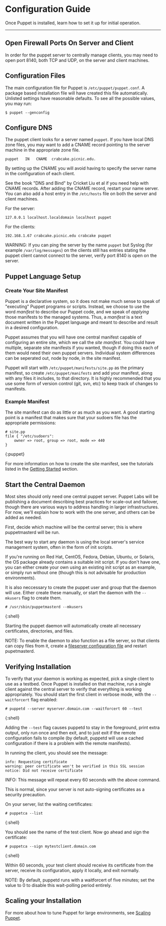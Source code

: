 Configuration Guide
===================

Once Puppet is installed, learn how to set it up for initial operation.

* * *

Open Firewall Ports On Server and Client
----------------------------------------

In order for the puppet server to centrally manage clients, you may need to open port 8140, both TCP and UDP, on the server and client machines.

Configuration Files
-------------------

The main configuration file for Puppet is `/etc/puppet/puppet.conf`.  A package based 
installation file will have created this file automatically.  Unlisted settings have 
reasonable defaults.   To see all the possible values, you may run:

    $ puppet --genconfig   

Configure DNS
-------------

The puppet client looks for a server named `puppet`. If you have
local DNS zone files, you may want to add a CNAME record pointing
to the server machine in the appropriate zone file.

    puppet   IN   CNAME  crabcake.picnic.edu.

By setting up the CNAME you will avoid having to specify the
server name in the configuration of each client.

See the book "DNS and Bind" by Cricket Liu et al if you need help
with CNAME records. After adding the CNAME record, restart your
name server. You can also add a host entry in the `/etc/hosts` file
on both the server and client machines.

For the server:

    127.0.0.1 localhost.localdomain localhost puppet
    
For the clients:
    
    192.168.1.67 crabcake.picnic.edu crabcake puppet

WARNING: If you can ping the server by
the name `puppet` but Syslog (for example `/var/log/messages`) on the clients still has
entries stating the puppet client cannot connect to the server, 
verify port 8140 is open on the server.

Puppet Language Setup
---------------------

### Create Your Site Manifest

Puppet is a declarative system, so it does not make
much sense to speak of "executing" Puppet programs or scripts.
Instead, we choose to use the word *manifest* to describe
our Puppet code, and we speak of *applying* those manifests to the
managed systems. Thus, a *manifest* is a text document written in the
Puppet language and meant to describe and result in a desired configuration.

Puppet assumes that you will have one
central manifest capable of configuring an entire site, which
we call the *site manifest*. You could have multiple, separate site
manifests if you wanted, though if doing this each of them would need
their own puppet servers.  Individual system differences can be seperated
out, node by node, in the site manifest.

Puppet will start with `/etc/puppet/manifests/site.pp` as the primary
manifest, so create `/etc/puppet/manifests` and add your manifest,
along with any files it includes, to that directory. It is highly
recommended that you use some form of version control (git, svn, etc)
to keep track of changes to manifests.

### Example Manifest

The site manifest can do as little or as much as you want. A
good starting point is a manifest that makes sure that your sudoers file has the
appropriate permissions:

    # site.pp
    file { "/etc/sudoers":
        owner => root, group => root, mode => 440
    }
{:puppet}

For more information on how to create the site manifest, see the
tutorials listed in the 
[Getting Started](../index.html#getting_started) section.


Start the Central Daemon
------------------------

Most sites should only need one central puppet server. Puppet Labs
will be publishing a document describing best practices for scale-out
and failover, though there are various ways to address handling
in larger infrastructures.  For now, we'll explain how to
work with the one server, and others can be added as needed.

First, decide which machine will be the central server; this is
where puppetmasterd will be run.

The best way to start any daemon is using the local server's
service management system, often in the form of init scripts.

If you're running on Red Hat, CentOS, Fedora, Debian, Ubuntu, or 
Solaris, the OS package already contains a suitable init script.
If you don't have one, you can either create your own using an existing
init script as an example, or simply run without one (though this
is not advisable for production environments).

It is also neccessary to create the puppet user and group
that the daemon will use.   Either create these manually, or start
the daemon with the `--mkusers` flag to create them.

    # /usr/sbin/puppetmasterd --mkusers
{:shell}

Starting the puppet daemon will automatically create all necessary certificates, directories, and files.

NOTE:  To enable the daemon to also function as a file server, so that clients can copy files from it, create a
[fileserver configuration file](./file_serving.html) and restart pupetmasterd.

Verifying Installation
----------------------

To verify that your daemon is working as expected, pick a single
client to use as a testbed. Once Puppet is installed on that
machine, run a single client against the central server to verify
that everything is working appropriately. You should start the
first client in verbose mode, with the `--waitforcert` flag enabled:

    # puppetd --server myserver.domain.com --waitforcert 60 --test
{:shell}

Adding the `--test` flag causes puppetd to stay in the foreground,
print extra output, only run once and then exit, and to just exit
if the remote configuration fails to compile (by default, puppetd
will use a cached configuration if there is a problem with the
remote manifests).

In running the client, you should see the message:

    info: Requesting certificate
    warning: peer certificate won't be verified in this SSL session
    notice: Did not receive certificate

INFO: This message will repeat every 60 seconds with the above
command.

This is normal, since your server is not auto-signing certificates
as a security precaution. 

On your server, list the waiting certificates:

    # puppetca --list
{:shell}

You should see the name of the test client. Now go ahead and sign
the certificate:

    # puppetca --sign mytestclient.domain.com
{:shell}

Within 60 seconds, your test client should receive its certificate
from the server, receive its configuration, apply it locally, and
exit normally.

NOTE: By default, puppetd runs with a waitforcert of five minutes; set
the value to 0 to disable this wait-polling period entirely.

Scaling your Installation
-------------------------

For more about how to tune Puppet for large environments, see [Scaling Puppet](./scaling.html).


